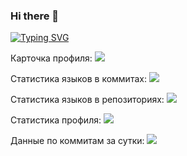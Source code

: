 ### Hi there 👋
[![Typing SVG](https://readme-typing-svg.herokuapp.com?color=%1a1b27&lines=Welcome+to+my+GitHub)](https://git.io/typing-svg)


Карточка профиля: 
![](https://github-profile-summary-cards.vercel.app/api/cards/profile-details?username=jfilya&theme=tokyonight)

Статистика языков в коммитах:
![](https://github-profile-summary-cards.vercel.app/api/cards/most-commit-language?username=jfilya&theme=tokyonight)

Статистика языков в репозиториях:
![](https://github-profile-summary-cards.vercel.app/api/cards/repos-per-language?username=jfilya&theme=tokyonight)

Статистика профиля:
![](https://github-profile-summary-cards.vercel.app/api/cards/stats?username=jfilya&theme=tokyonight)

Данные по коммитам за сутки:
![](https://github-profile-summary-cards.vercel.app/api/cards/productive-time?username=jfilya&theme=tokyonight)

<!--
**jfilya/jfilya** is a ✨ _special_ ✨ repository because its `README.md` (this file) appears on your GitHub profile.

Here are some ideas to get you started:

- 🔭 I’m currently working on ...
- 🌱 I’m currently learning ...
- 👯 I’m looking to collaborate on ...
- 🤔 I’m looking for help with ...
- 💬 Ask me about ...
- 📫 How to reach me: ...
- 😄 Pronouns: ...
- ⚡ Fun fact: ...
-->
